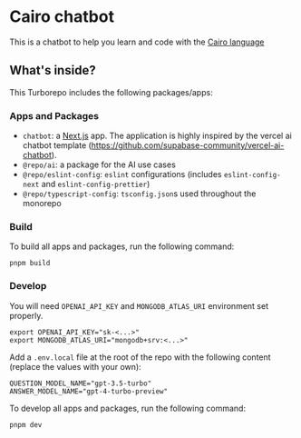 # Cairo chatbot

This is a chatbot to help you learn and code with the [Cairo language](https://cairo-lang.org/)

## What's inside?

This Turborepo includes the following packages/apps:

### Apps and Packages

- `chatbot`: a [Next.js](https://nextjs.org/) app. The application is highly inspired by the vercel ai chatbot template (https://github.com/supabase-community/vercel-ai-chatbot).
- `@repo/ai`: a package for the AI use cases
- `@repo/eslint-config`: `eslint` configurations (includes `eslint-config-next` and `eslint-config-prettier`)
- `@repo/typescript-config`: `tsconfig.json`s used throughout the monorepo

### Build

To build all apps and packages, run the following command:

```
pnpm build
```

### Develop

You will need `OPENAI_API_KEY` and `MONGODB_ATLAS_URI` environment set properly.
```shell
export OPENAI_API_KEY="sk-<...>"
export MONGODB_ATLAS_URI="mongodb+srv:<...>"
```

Add a `.env.local` file at the root of the repo with the following content (replace the values with your own):
```shell
QUESTION_MODEL_NAME="gpt-3.5-turbo"
ANSWER_MODEL_NAME="gpt-4-turbo-preview"
```

To develop all apps and packages, run the following command:

```
pnpm dev
```
